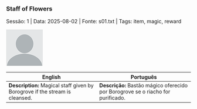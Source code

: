 ### Staff of Flowers

Sessão: 1 | Data: 2025-08-02 | Fonte: s01.txt | Tags: item, magic, reward

![Staff of Flowers](blank.png)

| English | Português |
|---------|-----------|
| **Description:** Magical staff given by Borogrove if the stream is cleansed. | **Descrição:** Bastão mágico oferecido por Borogrove se o riacho for purificado. |


















